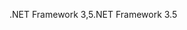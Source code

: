 <span data-ttu-id="1455c-101">.NET Framework 3,5</span><span class="sxs-lookup"><span data-stu-id="1455c-101">.NET Framework 3.5</span></span>